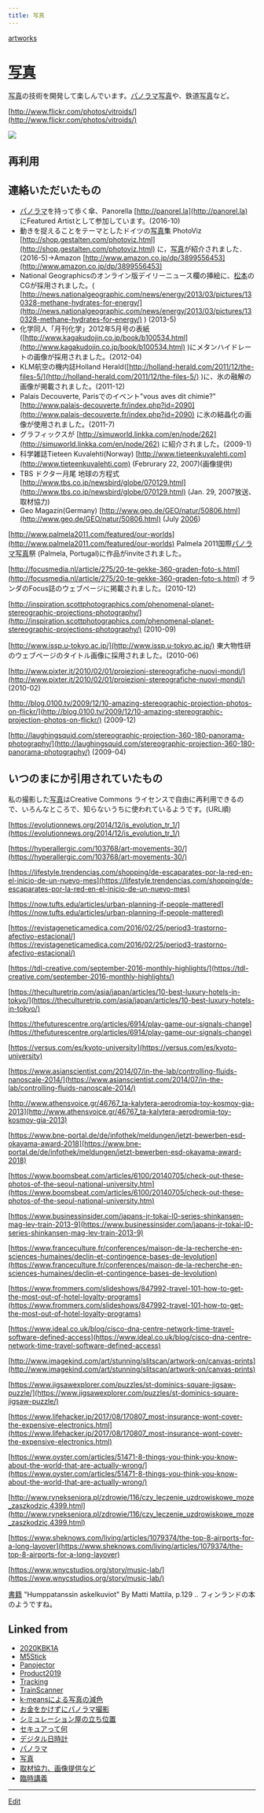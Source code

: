 ```yaml
---
title: 写真
---
```

[artworks](/artworks)

# [写真](/写真)

[写真](/写真)の技術を開発して楽しんでいます。[パノラマ](/パノラマ)[写真](/写真)や、鉄道[写真](/写真)など。

[http://www.flickr.com/photos/vitroids/](http://www.flickr.com/photos/vitroids/)

![](https://farm1.staticflickr.com/925/41421686170_cac9793d26_z_d.jpg)



## 再利用

## 連絡いただいたもの


* [パノラマ](/パノラマ)を持って歩く傘、Panorella [http://panorel.la](http://panorel.la) にFeatured Artistとして参加しています。(2016-10)
* 動きを捉えることをテーマとしたドイツの[写真](/写真)集 PhotoViz [http://shop.gestalten.com/photoviz.html](http://shop.gestalten.com/photoviz.html) に，[写真](/写真)が紹介されました．(2016-5)→Amazon [http://www.amazon.co.jp/dp/3899556453](http://www.amazon.co.jp/dp/3899556453)
* National Geographicsのオンライン版デイリーニュース欄の挿絵に、[松本](/松本)のCGが採用されました。( [http://news.nationalgeographic.com/news/energy/2013/03/pictures/130328-methane-hydrates-for-energy/](http://news.nationalgeographic.com/news/energy/2013/03/pictures/130328-methane-hydrates-for-energy/) ) (2013-5)
* 化学同人「月刊化学」2012年5月号の表紙([http://www.kagakudojin.co.jp/book/b100534.html](http://www.kagakudojin.co.jp/book/b100534.html) )にメタンハイドレートの画像が採用されました。(2012-04)
* KLM航空の機内誌Holland Herald([http://holland-herald.com/2011/12/the-files-5/](http://holland-herald.com/2011/12/the-files-5/) )に、氷の融解の画像が掲載されました。(2011-12) 
* Palais Decouverte, Parisでのイベント"vous aves dit chimie?" [http://www.palais-decouverte.fr/index.php?id=2090](http://www.palais-decouverte.fr/index.php?id=2090) に氷の結晶化の画像が使用されました。(2011-7)
* グラフィックスが [http://simuworld.linkka.com/en/node/262](http://simuworld.linkka.com/en/node/262) に紹介されました。(2009-1)
* 科学雑誌Tieteen Kuvalehti(Norway) [http://www.tieteenkuvalehti.com](http://www.tieteenkuvalehti.com) (Februrary 22, 2007)(画像提供)
* TBS ドクター月尾 地球の方程式 [http://www.tbs.co.jp/newsbird/globe/070129.html](http://www.tbs.co.jp/newsbird/globe/070129.html) (Jan. 29, 2007放送、取材協力)
* Geo Magazin(Germany) [http://www.geo.de/GEO/natur/50806.html](http://www.geo.de/GEO/natur/50806.html) (July [2006](/2006))

[http://www.palmela2011.com/featured/our-worlds](http://www.palmela2011.com/featured/our-worlds) Palmela 2011国際[パノラマ](/パノラマ)[写真](/写真)祭 (Palmela, Portugal)に作品がinviteされました。

[http://focusmedia.nl/article/275/20-te-gekke-360-graden-foto-s.html](http://focusmedia.nl/article/275/20-te-gekke-360-graden-foto-s.html) オランダのFocus誌のウェブページに掲載されました。(2010-12)

[http://inspiration.scottphotographics.com/phenomenal-planet-stereographic-projections-photography/](http://inspiration.scottphotographics.com/phenomenal-planet-stereographic-projections-photography/) (2010-09)

[http://www.issp.u-tokyo.ac.jp/](http://www.issp.u-tokyo.ac.jp/) 東大物性研のウェブページのタイトル画像に採用されました。(2010-06)

[http://www.pixter.it/2010/02/01/proiezioni-stereografiche-nuovi-mondi/](http://www.pixter.it/2010/02/01/proiezioni-stereografiche-nuovi-mondi/) (2010-02)

[http://blog.0100.tv/2009/12/10-amazing-stereographic-projection-photos-on-flickr/](http://blog.0100.tv/2009/12/10-amazing-stereographic-projection-photos-on-flickr/) (2009-12)

[http://laughingsquid.com/stereographic-projection-360-180-panorama-photography/](http://laughingsquid.com/stereographic-projection-360-180-panorama-photography/) (2009-04)



## いつのまにか引用されていたもの

私の撮影した[写真](/写真)はCreative Commons ライセンスで自由に再利用できるので、いろんなところで、知らないうちに使われているようです。(URL順)

[https://evolutionnews.org/2014/12/is_evolution_tr_1/](https://evolutionnews.org/2014/12/is_evolution_tr_1/)

[https://hyperallergic.com/103768/art-movements-30/](https://hyperallergic.com/103768/art-movements-30/)

[https://lifestyle.trendencias.com/shopping/de-escaparates-por-la-red-en-el-inicio-de-un-nuevo-mes](https://lifestyle.trendencias.com/shopping/de-escaparates-por-la-red-en-el-inicio-de-un-nuevo-mes)

[https://now.tufts.edu/articles/urban-planning-if-people-mattered](https://now.tufts.edu/articles/urban-planning-if-people-mattered)

[https://revistageneticamedica.com/2016/02/25/period3-trastorno-afectivo-estacional/](https://revistageneticamedica.com/2016/02/25/period3-trastorno-afectivo-estacional/)

[https://tdl-creative.com/september-2016-monthly-highlights/](https://tdl-creative.com/september-2016-monthly-highlights/)

[https://theculturetrip.com/asia/japan/articles/10-best-luxury-hotels-in-tokyo/](https://theculturetrip.com/asia/japan/articles/10-best-luxury-hotels-in-tokyo/)

[https://thefuturescentre.org/articles/6914/play-game-our-signals-change](https://thefuturescentre.org/articles/6914/play-game-our-signals-change)

[https://versus.com/es/kyoto-university](https://versus.com/es/kyoto-university)

[https://www.asianscientist.com/2014/07/in-the-lab/controlling-fluids-nanoscale-2014/](https://www.asianscientist.com/2014/07/in-the-lab/controlling-fluids-nanoscale-2014/)

[http://www.athensvoice.gr/46767_ta-kalytera-aerodromia-toy-kosmoy-gia-2013](http://www.athensvoice.gr/46767_ta-kalytera-aerodromia-toy-kosmoy-gia-2013)

[https://www.bne-portal.de/de/infothek/meldungen/jetzt-bewerben-esd-okayama-award-2018](https://www.bne-portal.de/de/infothek/meldungen/jetzt-bewerben-esd-okayama-award-2018)

[https://www.boomsbeat.com/articles/6100/20140705/check-out-these-photos-of-the-seoul-national-university.htm](https://www.boomsbeat.com/articles/6100/20140705/check-out-these-photos-of-the-seoul-national-university.htm)

[https://www.businessinsider.com/japans-jr-tokai-l0-series-shinkansen-mag-lev-train-2013-9](https://www.businessinsider.com/japans-jr-tokai-l0-series-shinkansen-mag-lev-train-2013-9)

[https://www.franceculture.fr/conferences/maison-de-la-recherche-en-sciences-humaines/declin-et-contingence-bases-de-levolution](https://www.franceculture.fr/conferences/maison-de-la-recherche-en-sciences-humaines/declin-et-contingence-bases-de-levolution)

[https://www.frommers.com/slideshows/847992-travel-101-how-to-get-the-most-out-of-hotel-loyalty-programs](https://www.frommers.com/slideshows/847992-travel-101-how-to-get-the-most-out-of-hotel-loyalty-programs)

[https://www.ideal.co.uk/blog/cisco-dna-centre-network-time-travel-software-defined-access](https://www.ideal.co.uk/blog/cisco-dna-centre-network-time-travel-software-defined-access)

[http://www.imagekind.com/art/stunning/slitscan/artwork-on/canvas-prints](http://www.imagekind.com/art/stunning/slitscan/artwork-on/canvas-prints)

[https://www.jigsawexplorer.com/puzzles/st-dominics-square-jigsaw-puzzle/](https://www.jigsawexplorer.com/puzzles/st-dominics-square-jigsaw-puzzle/)

[https://www.lifehacker.jp/2017/08/170807_most-insurance-wont-cover-the-expensive-electronics.html](https://www.lifehacker.jp/2017/08/170807_most-insurance-wont-cover-the-expensive-electronics.html)

[https://www.oyster.com/articles/51471-8-things-you-think-you-know-about-the-world-that-are-actually-wrong/](https://www.oyster.com/articles/51471-8-things-you-think-you-know-about-the-world-that-are-actually-wrong/)

[http://www.rynekseniora.pl/zdrowie/116/czy_leczenie_uzdrowiskowe_moze_zaszkodzic,4399.html](http://www.rynekseniora.pl/zdrowie/116/czy_leczenie_uzdrowiskowe_moze_zaszkodzic,4399.html)

[https://www.sheknows.com/living/articles/1079374/the-top-8-airports-for-a-long-layover](https://www.sheknows.com/living/articles/1079374/the-top-8-airports-for-a-long-layover)

[https://www.wnycstudios.org/story/music-lab/](https://www.wnycstudios.org/story/music-lab/)

[書籍](/書籍) "Humppatanssin askelkuviot" By Matti Mattila, p.129 .. フィンランドの本のようですね。









## Linked from

* [2020KBK1A](/2020KBK1A)
* [M5Stick](/M5Stick)
* [Panojector](/Panojector)
* [Product2019](/Product2019)
* [Tracking](/Tracking)
* [TrainScanner](/TrainScanner)
* [k-meansによる写真の減色](/k-meansによる写真の減色)
* [お金をかけずにパノラマ撮影](/お金をかけずにパノラマ撮影)
* [シミュレーション屋の立ち位置](/シミュレーション屋の立ち位置)
* [セキュアって何](/セキュアって何)
* [デジタル日時計](/デジタル日時計)
* [パノラマ](/パノラマ)
* [写真](/写真)
* [取材協力、画像提供など](/取材協力、画像提供など)
* [臨時講義](/臨時講義)


----

[Edit](https://github.com/vitroid/vitroid.github.io/edit/master/MD/写真.md)

